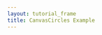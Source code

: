 ```yaml
---
layout: tutorial_frame
title: CanvasCircles Example
---
```

<script type="module">
	import L, {Map, GridLayer} from 'leaflet';

	const map = new Map('map', {
		center: [0, 0],
		zoom: 0
	});

	GridLayer.CanvasCircles = GridLayer.extend({
		createTile(coords) {
			const tile = document.createElement('canvas');

			const tileSize = this.getTileSize();
			tile.setAttribute('width', tileSize.x);
			tile.setAttribute('height', tileSize.y);

			const ctx = tile.getContext('2d');

			// Draw whatever is needed in the canvas context
			// For example, circles which get bigger as we zoom in
			ctx.arc(tileSize.x / 2, tileSize.x / 2, 4 + coords.z * 4, 0, 2 * Math.PI, false);
			ctx.fill();

			return tile;
		}
	});

	const cavasGridLayer = new GridLayer.CanvasCircles();
	map.addLayer(cavasGridLayer);

	globalThis.L = L; // only for debugging in the developer console
	globalThis.map = map; // only for debugging in the developer console
</script>
